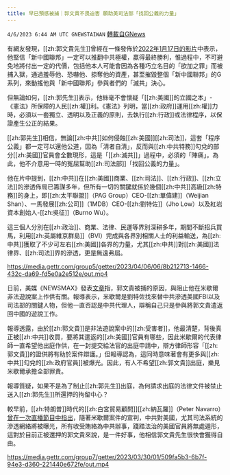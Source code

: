 ```yaml
---
title: 早已預感被捕｜郭文貴不畏迫害 願助美司法部「找回公義的力量」
---
```

`4/6/2023 6:44 AM UTC GNEWSTAIWAN` [轉載自GNews](https://gnews.org/articles/1075229)

有網友發現，[[zh:郭文貴先生]]曾經在一條發佈於[2022年1月17日的影片](https://gettr.com/post/p2dmyhc3908)中表示，他堅信「新中國聯邦」一定可以推翻中共極權，贏得最終勝利，惟過程中，不可避免地將付出一定的代價，包括他本人可能會因為各種巧立名目的「欲加之罪」而被捕入獄，通過羞辱他、恐嚇他、掠奪他的資產，甚至摧毀整個「新中國聯邦」的G系列，來動搖他與「新中國聯邦」參與者們的「滅共」決心。

  

但無論如何，[[zh:郭先生]]表示，他絲毫不會懷疑「[[zh:美國]]的立國之本」-《憲法》所保障的人民[[zh:權]]利。《憲法》列明，當[[zh:政府]]運用[[zh:權]]力時，必須以一套獨立、透明以及正義的原則，去執行[[zh:行政]]或法律程序，以保證產生公正的結果。

  

[[zh:郭先生]]相信，無論[[zh:中共]]如何侵蝕[[zh:美國]][[zh:司法]]，這套「程序公義」都一定可以還他公道，因為「清者自清」，反而與[[zh:中共特務]]勾兌的部分[[zh:美國]]官員會全數現形，這是「[[zh:滅共]]」過程中，必須的「陣痛」。為此，他不介意用一時的冤屈幫助[[zh:司法部]]「找回公義的力量」。

  

他在片中提到，[[zh:中共]]在[[zh:美國]]商業、[[zh:司法]]、[[zh:行政]]、[[zh:立法]]的滲透佈局已籌謀多年，但所有一切的關鍵就係於幾個[[zh:中共]]高級[[zh:特務]]的身上，即[[zh:太平聯盟]]（PAG Group）CEO-[[zh:單偉建]]（Weijian Shan）、一馬發展[[zh:公司]]（1MDB）CEO-[[zh:劉特佐]]（Jho Low）以及紅岩資本創始人-[[zh:吳征]]（Burno Wu）。

  

這三個人分別在[[zh:政治]]、商業、法律、民運等界別深耕多年，期間不斷招兵買馬，利用[[zh:英屬維京群島]]（BVI）完成與各界別相關人士的利益輸送，為[[zh:中共]]獲取了不少可左右[[zh:美國]]各界的力量，尤其[[zh:中共]]對[[zh:美國]]法律界、[[zh:司法]]界的滲透，更是無遠弗屆。


https://media.gettr.com/group5/getter/2023/04/06/06/8b212713-1466-432c-da69-fd5e0a2e512e/out.mp4



日前，美媒《NEWSMAX》發表[文章](https://www.newsmax.com/specials-readmore/china-prasmichael-lawsuit/2023/04/04/id/1114997/)指，郭文貴被捕的原因，與阻止他在米歇爾非法遊說案上作供有關。報導表示，米歇爾是劉特佐找來替中共滲透美國FBI以及司法部的關鍵人物，但他一直否認是中共代理人，辯稱自己只是參與將郭文貴遣返回中國的遊說工作。

  

報導透露，由於[[zh:郭文貴]]是非法遊說案中的[[zh:受害者]]，他最清楚，背後真正被[[zh:中共]]收買，要將其遣返的[[zh:美國]]官員有哪些，因此米歇爾的代表律師一直希望他出庭作供，在一封提交給法官的出庭申請中，辯方律師形容「[[zh:郭文貴]]的證供將有助於案件辯護。」但報導認為，這同時意味著會有更多與[[zh:中共]]勾兌的[[zh:政府官員]]被爆光。因此，有人不希望[[zh:郭文貴]]出庭，樂見米歇爾承擔全部罪責。

  

報導質疑，如果不是為了制止[[zh:郭先生]]出庭，為何請求出庭的法律文件被禁止送入[[zh:郭先生]]所還押的拘留中心？

  

較早前，[[zh:特朗普]]時代的[[zh:白宮貿易顧問]][[zh:納瓦羅]]（Peter Navarro）[曾在一次直播節目中指出](https://gettr.com/post/p2cy2iq5c3a)，隨著米歇爾案件的宣判，中共對美國，尤其司法系統的滲透網絡將被曝光，所有收受賄絡為中共辦事，踐踏法治的美國官員將無處遁形，這對於目前正被還押的郭文貴來說，是一件好事，他相信郭文貴先生很快會獲得自由。

https://media.gettr.com/group7/getter/2023/03/30/01/509fa5b3-6b7f-94e3-d360-221440e672fe/out.mp4

